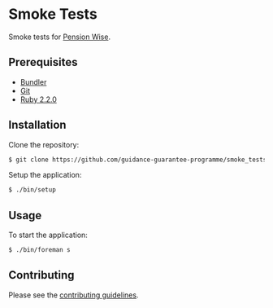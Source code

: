 # Smoke Tests

Smoke tests for [Pension Wise].


## Prerequisites

* [Bundler]
* [Git]
* [Ruby 2.2.0][Ruby]


## Installation

Clone the repository:

```sh
$ git clone https://github.com/guidance-guarantee-programme/smoke_tests.git
```

Setup the application:

```sh
$ ./bin/setup
```

## Usage

To start the application:

```sh
$ ./bin/foreman s
```

## Contributing

Please see the [contributing guidelines](/CONTRIBUTING.md).

[bundler]: http://bundler.io
[git]: http://git-scm.com
[pension wise]: https://www.pensionwise.gov.uk
[ruby]: http://www.ruby-lang.org/en
